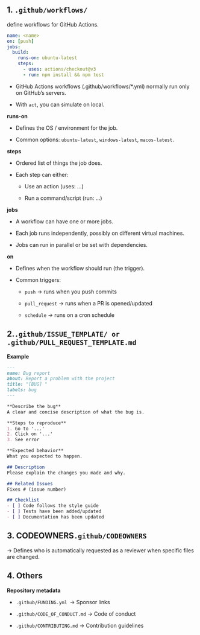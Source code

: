 ## 1. `.github/workflows/` 
define workflows for GitHub Actions.


```yaml
name: <name>
on: [push]
jobs:
  build:
    runs-on: ubuntu-latest
    steps:
      - uses: actions/checkout@v3
      - run: npm install && npm test
```

* GitHub Actions workflows (.github/workflows/*.yml) normally run only on GitHub’s servers.

* With `act`, you can simulate on local.

**runs-on**

* Defines the OS / environment for the job.

* Common options: `ubuntu-latest`, `windows-latest`, `macos-latest`.

**steps**

* Ordered list of things the job does.

* Each step can either:

    * Use an action (uses: …)

    * Run a command/script (run: …)

**jobs**

* A workflow can have one or more jobs.

* Each job runs independently, possibly on different virtual machines.

* Jobs can run in parallel or be set with dependencies.

**on**

* Defines when the workflow should run (the trigger).

* Common triggers:

    * `push` → runs when you push commits

    * `pull_request` → runs when a PR is opened/updated

    * `schedule` → runs on a cron schedule

## 2.`.github/ISSUE_TEMPLATE/ or .github/PULL_REQUEST_TEMPLATE.md`

**Example**

```md
---
name: Bug report
about: Report a problem with the project
title: "[BUG] "
labels: bug
---

**Describe the bug**
A clear and concise description of what the bug is.

**Steps to reproduce**
1. Go to '...'
2. Click on '...'
3. See error

**Expected behavior**
What you expected to happen.
```

```md
## Description
Please explain the changes you made and why.

## Related Issues
Fixes # (issue number)

## Checklist
- [ ] Code follows the style guide
- [ ] Tests have been added/updated
- [ ] Documentation has been updated
```

## 3. CODEOWNERS`.github/CODEOWNERS`
→ Defines who is automatically requested as a reviewer when specific files are changed.

## 4. Others

**Repository metadata**

* `.github/FUNDING.yml `→ Sponsor links

* `.github/CODE_OF_CONDUCT.md` → Code of conduct

* `.github/CONTRIBUTING.md` → Contribution guidelines
